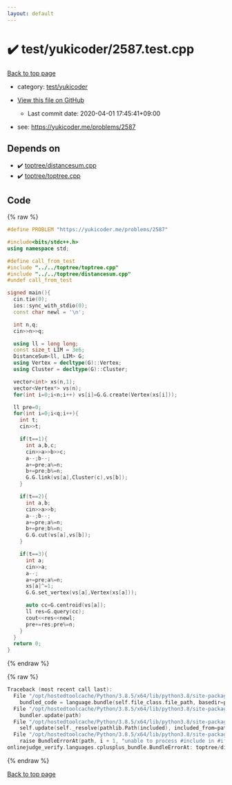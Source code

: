 ```yaml
---
layout: default
---
```


<!-- mathjax config similar to math.stackexchange -->
<script type="text/javascript" async
  src="https://cdnjs.cloudflare.com/ajax/libs/mathjax/2.7.5/MathJax.js?config=TeX-MML-AM_CHTML">
</script>
<script type="text/x-mathjax-config">
  MathJax.Hub.Config({
    TeX: { equationNumbers: { autoNumber: "AMS" }},
    tex2jax: {
      inlineMath: [ ['$','$'] ],
      processEscapes: true
    },
    "HTML-CSS": { matchFontHeight: false },
    displayAlign: "left",
    displayIndent: "2em"
  });
</script>

<script type="text/javascript" src="https://cdnjs.cloudflare.com/ajax/libs/jquery/3.4.1/jquery.min.js"></script>
<script src="https://cdn.jsdelivr.net/npm/jquery-balloon-js@1.1.2/jquery.balloon.min.js" integrity="sha256-ZEYs9VrgAeNuPvs15E39OsyOJaIkXEEt10fzxJ20+2I=" crossorigin="anonymous"></script>
<script type="text/javascript" src="../../../assets/js/copy-button.js"></script>
<link rel="stylesheet" href="../../../assets/css/copy-button.css" />


# :heavy_check_mark: test/yukicoder/2587.test.cpp

<a href="../../../index.html">Back to top page</a>

* category: <a href="../../../index.html#de60e5ba474ac43bf7562c10f5977e2d">test/yukicoder</a>
* <a href="{{ site.github.repository_url }}/blob/master/test/yukicoder/2587.test.cpp">View this file on GitHub</a>
    - Last commit date: 2020-04-01 17:45:41+09:00


* see: <a href="https://yukicoder.me/problems/2587">https://yukicoder.me/problems/2587</a>


## Depends on

* :heavy_check_mark: <a href="../../../library/toptree/distancesum.cpp.html">toptree/distancesum.cpp</a>
* :heavy_check_mark: <a href="../../../library/toptree/toptree.cpp.html">toptree/toptree.cpp</a>


## Code

<a id="unbundled"></a>
{% raw %}
```cpp
#define PROBLEM "https://yukicoder.me/problems/2587"

#include<bits/stdc++.h>
using namespace std;

#define call_from_test
#include "../../toptree/toptree.cpp"
#include "../../toptree/distancesum.cpp"
#undef call_from_test

signed main(){
  cin.tie(0);
  ios::sync_with_stdio(0);
  const char newl = '\n';

  int n,q;
  cin>>n>>q;

  using ll = long long;
  const size_t LIM = 3e6;
  DistanceSum<ll, LIM> G;
  using Vertex = decltype(G)::Vertex;
  using Cluster = decltype(G)::Cluster;

  vector<int> xs(n,1);
  vector<Vertex*> vs(n);
  for(int i=0;i<n;i++) vs[i]=G.G.create(Vertex(xs[i]));

  ll pre=0;
  for(int i=0;i<q;i++){
    int t;
    cin>>t;

    if(t==1){
      int a,b,c;
      cin>>a>>b>>c;
      a--;b--;
      a+=pre;a%=n;
      b+=pre;b%=n;
      G.G.link(vs[a],Cluster(c),vs[b]);
    }

    if(t==2){
      int a,b;
      cin>>a>>b;
      a--;b--;
      a+=pre;a%=n;
      b+=pre;b%=n;
      G.G.cut(vs[a],vs[b]);
    }

    if(t==3){
      int a;
      cin>>a;
      a--;
      a+=pre;a%=n;
      xs[a]^=1;
      G.G.set_vertex(vs[a],Vertex(xs[a]));

      auto cc=G.centroid(vs[a]);
      ll res=G.query(cc);
      cout<<res<<newl;
      pre+=res;pre%=n;
    }
  }
  return 0;
}

```
{% endraw %}

<a id="bundled"></a>
{% raw %}
```cpp
Traceback (most recent call last):
  File "/opt/hostedtoolcache/Python/3.8.5/x64/lib/python3.8/site-packages/onlinejudge_verify/docs.py", line 349, in write_contents
    bundled_code = language.bundle(self.file_class.file_path, basedir=pathlib.Path.cwd())
  File "/opt/hostedtoolcache/Python/3.8.5/x64/lib/python3.8/site-packages/onlinejudge_verify/languages/cplusplus.py", line 185, in bundle
    bundler.update(path)
  File "/opt/hostedtoolcache/Python/3.8.5/x64/lib/python3.8/site-packages/onlinejudge_verify/languages/cplusplus_bundle.py", line 310, in update
    self.update(self._resolve(pathlib.Path(included), included_from=path))
  File "/opt/hostedtoolcache/Python/3.8.5/x64/lib/python3.8/site-packages/onlinejudge_verify/languages/cplusplus_bundle.py", line 309, in update
    raise BundleErrorAt(path, i + 1, "unable to process #include in #if / #ifdef / #ifndef other than include guards")
onlinejudge_verify.languages.cplusplus_bundle.BundleErrorAt: toptree/distancesum.cpp: line 8: unable to process #include in #if / #ifdef / #ifndef other than include guards

```
{% endraw %}

<a href="../../../index.html">Back to top page</a>

